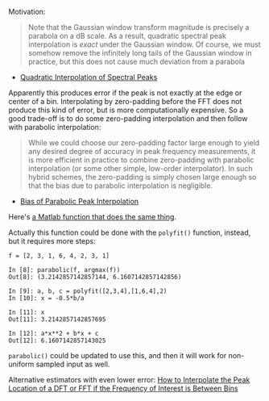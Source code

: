 Motivation:

> Note that the Gaussian window transform magnitude is precisely a parabola on a dB scale. As a result, quadratic spectral peak interpolation is *exact* under the Gaussian window. Of course, we must somehow remove the infinitely long tails of the Gaussian window in practice, but this does not cause much deviation from a parabola
- [Quadratic Interpolation of Spectral Peaks](https://ccrma.stanford.edu/~jos/sasp/Quadratic_Interpolation_Spectral_Peaks.html)

Apparently this produces error if the peak is not exactly at the edge or center of a bin.  Interpolating by zero-padding before the FFT does not produce this kind of error, but is more computationally expensive.  So a good trade-off is to do some zero-padding interpolation and then follow with parabolic interpolation:

> While we could choose our zero-padding factor large enough to yield any desired degree of accuracy in peak frequency measurements, it is more efficient in practice to combine zero-padding with parabolic interpolation (or some other simple, low-order interpolator). In such hybrid schemes, the zero-padding is simply chosen large enough so that the bias due to parabolic interpolation is negligible.
- [Bias of Parabolic Peak Interpolation ](https://ccrma.stanford.edu/~jos/sasp/Bias_Parabolic_Peak_Interpolation.html)

Here's [a Matlab function that does the same thing](https://ccrma.stanford.edu/~jos/sasp/Matlab_Parabolic_Peak_Interpolation.html).

Actually this function could be done with the `polyfit()` function, instead, but it requires more steps:

	f = [2, 3, 1, 6, 4, 2, 3, 1]

	In [8]: parabolic(f, argmax(f))
	Out[8]: (3.2142857142857144, 6.1607142857142856)

	In [9]: a, b, c = polyfit([2,3,4],[1,6,4],2)
	In [10]: x = -0.5*b/a

	In [11]: x
	Out[11]: 3.2142857142857695

	In [12]: a*x**2 + b*x + c
	Out[12]: 6.1607142857143025

`parabolic()` could be updated to use this, and then it will work for non-uniform sampled input as well.

Alternative estimators with even lower error: [How to Interpolate the Peak Location of a DFT or FFT if the Frequency of Interest is Between Bins](http://www.dspguru.com/dsp/howtos/how-to-interpolate-fft-peak)
